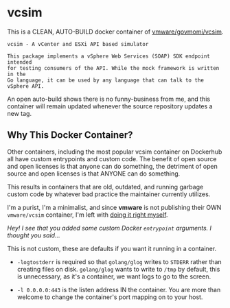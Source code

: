 # vcsim

This is a CLEAN, AUTO-BUILD docker container of
[vmware/govmomi/vcsim](https://github.com/vmware/govmomi/tree/master/vcsim).

```
vcsim - A vCenter and ESXi API based simulator

This package implements a vSphere Web Services (SOAP) SDK endpoint intended
for testing consumers of the API. While the mock framework is written in the
Go language, it can be used by any language that can talk to the vSphere API.
```

An open auto-build shows there is no funny-business from me, and this container
will remain updated whenever the source repository updates a new tag.

## Why This Docker Container?

Other containers, including the most popular vcsim container on Dockerhub all
have custom entrypoints and custom code.  The benefit of open source and open
licenses is that anyone can do something, the detriment of open source and open
licenses is that ANYONE can do something.

This results in containers that are old, outdated, and running garbage custom
code by whatever bad practice the maintainer currently utilizes.

I'm a purist, I'm a minimalist, and since **vmware** is not publishing their
OWN `vmware/vcsim` container, I'm left with
[doing it right myself](https://xkcd.com/927/).

*Hey! I see that you added some custom Docker `entrypoint` arguments. I thought
you said...*

This is not custom, these are defaults if you want it running in a container.

* `-logtostderr` is required so that `golang/glog` writes to `STDERR` rather
than creating files on disk.  `golang/glog` wants to write to `/tmp` by
default, this is unnecessary, as it's a container, we want logs to go to the
screen.

* `-l 0.0.0.0:443` is the listen address IN the container.  You are more than
welcome to change the container's port mapping on to your host.